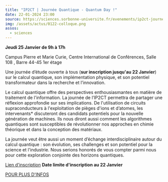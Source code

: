 ```yaml
---
title: "IP2CT | Journée Quantique - Quantum Day !"
date: 22-01-2024 23:00
source: https://sciences.sorbonne-universite.fr/evenements/ip2ct-journee-quantique-quantum-day
img: /assets/actus/0122-colloque.png
assos:
  - sciences
---
```


__Jeudi 25 Janvier de 9h à 17h__

Campus Pierre et Marie Curie, Centre International de Conférences, Salle 108 , Barre 44-45 1er étage

Une journée d’étude ouverte à tous (__sur inscription jusqu'au 22 Janvier__) sur le calcul quantique, son implémentation physique, et son potentiel transformateur dans la recherche et l’innovation.

Le calcul quantique offre des perspectives enthousiasmantes en matière de traitement de l'information. La journée de l’IP2CT permettra de partager une réflexion approfondie sur ses implications. De l'utilisation de circuits supraconducteurs à l'exploitation de pièges d'ions et d’atomes, les intervenants* discuteront des candidats potentiels pour la nouvelle génération de machines. Ils nous diront aussi comment les algorithmes quantiques sont susceptibles de révolutionner nos approches en chimie théorique et dans la conception des matériaux.

La journée veut être aussi un moment d’échange interdisciplinaire autour du calcul quantique : son évolution, ses challenges et son potentiel pour la science et l'industrie. Nous serions honorés de vous compter parmi nous pour cette exploration conjointe des horizons quantiques.

[Lien d'inscription](https://docs.google.com/forms/d/e/1FAIpQLSf_q8GHE_H2l77LuUBeeWqNy30A11HLqkIFrbGO3UUJk-wSVw/viewform) __Date limite d'inscription au 22 Janvier__

[POUR PLUS D'INFOS](https://sciences.sorbonne-universite.fr/evenements/ip2ct-journee-quantique-quantum-day)